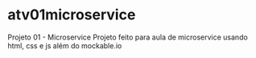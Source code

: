 # atv01microservice
Projeto 01 - Microservice
Projeto feito para aula de microservice usando html, css e js além do mockable.io
